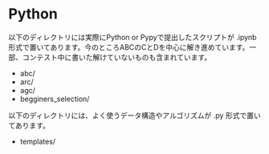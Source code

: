 # Python

以下のディレクトリには実際にPython or Pypyで提出したスクリプトが .ipynb 形式で置いてあります。今のところABCのCとDを中心に解き進めています。一部、コンテスト中に書いた解けていないものも含まれています。

- abc/
- arc/
- agc/
- begginers_selection/

以下のディレクトリには、よく使うデータ構造やアルゴリズムが .py 形式で置いてあります。

- templates/
